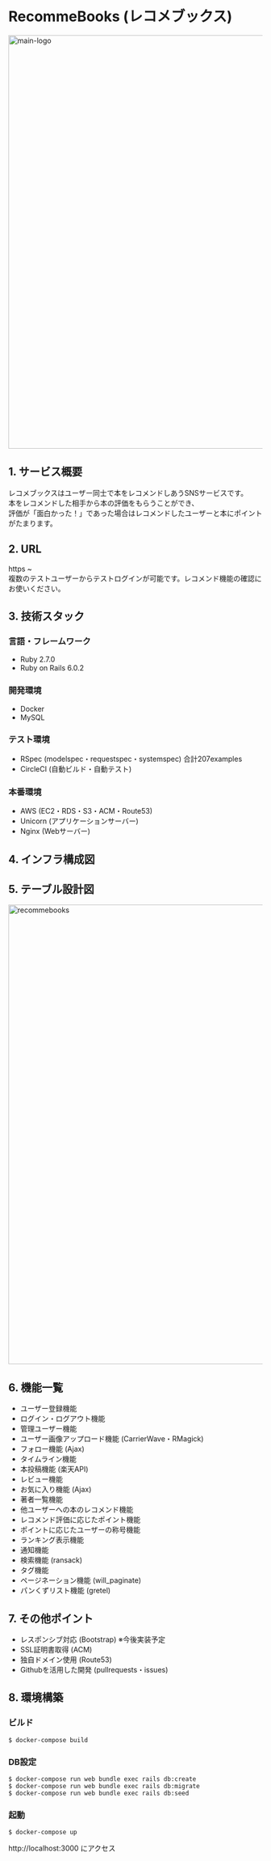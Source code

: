 # RecommeBooks (レコメブックス)
<img width="818" alt="main-logo" src="https://user-images.githubusercontent.com/61367038/82335118-d9648d80-9a23-11ea-968a-8f495f7a7b3c.png">

## 1. サービス概要
レコメブックスはユーザー同士で本をレコメンドしあうSNSサービスです。  
本をレコメンドした相手から本の評価をもらうことができ、  
評価が「面白かった！」であった場合はレコメンドしたユーザーと本にポイントがたまります。

## 2. URL
https ~  
複数のテストユーザーからテストログインが可能です。レコメンド機能の確認にお使いください。

## 3. 技術スタック
### 言語・フレームワーク
- Ruby 2.7.0  
- Ruby on Rails 6.0.2
### 開発環境
- Docker  
- MySQL
### テスト環境
- RSpec (modelspec・requestspec・systemspec) 合計207examples  
- CircleCI (自動ビルド・自動テスト)
### 本番環境
- AWS (EC2・RDS・S3・ACM・Route53)  
- Unicorn (アプリケーションサーバー)  
- Nginx (Webサーバー)

## 4. インフラ構成図

## 5. テーブル設計図
<img width="909" alt="recommebooks" src="https://user-images.githubusercontent.com/61367038/82334587-2431d580-9a23-11ea-9c91-6d67d579a821.png">

## 6. 機能一覧
- ユーザー登録機能
- ログイン・ログアウト機能
- 管理ユーザー機能
- ユーザー画像アップロード機能 (CarrierWave・RMagick)
- フォロー機能 (Ajax)
- タイムライン機能
- 本投稿機能 (楽天API)
- レビュー機能
- お気に入り機能 (Ajax)
- 著者一覧機能
- 他ユーザーへの本のレコメンド機能
- レコメンド評価に応じたポイント機能
- ポイントに応じたユーザーの称号機能
- ランキング表示機能
- 通知機能
- 検索機能 (ransack)
- タグ機能
- ページネーション機能 (will_paginate)
- パンくずリスト機能 (gretel)

## 7. その他ポイント
- レスポンシブ対応 (Bootstrap) ※今後実装予定
- SSL証明書取得 (ACM)
- 独自ドメイン使用 (Route53)
- Githubを活用した開発 (pullrequests・issues)

## 8. 環境構築
### ビルド
```
$ docker-compose build
```

### DB設定
```
$ docker-compose run web bundle exec rails db:create
$ docker-compose run web bundle exec rails db:migrate
$ docker-compose run web bundle exec rails db:seed
```

### 起動
```
$ docker-compose up
```

http://localhost:3000 にアクセス
